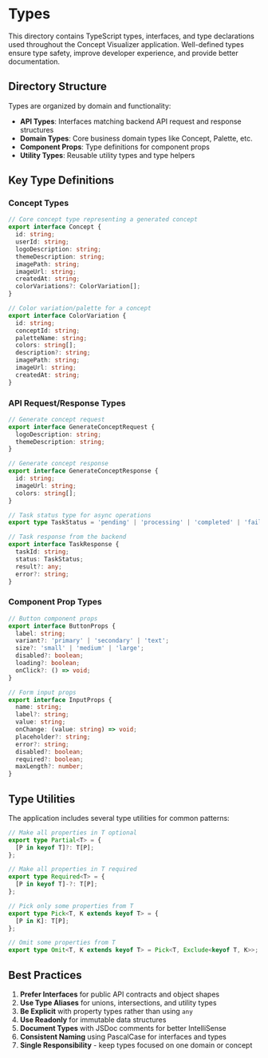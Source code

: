 # Types

This directory contains TypeScript types, interfaces, and type declarations used throughout the Concept Visualizer application. Well-defined types ensure type safety, improve developer experience, and provide better documentation.

## Directory Structure

Types are organized by domain and functionality:

- **API Types**: Interfaces matching backend API request and response structures
- **Domain Types**: Core business domain types like Concept, Palette, etc.
- **Component Props**: Type definitions for component props
- **Utility Types**: Reusable utility types and type helpers

## Key Type Definitions

### Concept Types

```typescript
// Core concept type representing a generated concept
export interface Concept {
  id: string;
  userId: string;
  logoDescription: string;
  themeDescription: string;
  imagePath: string;
  imageUrl: string;
  createdAt: string;
  colorVariations?: ColorVariation[];
}

// Color variation/palette for a concept
export interface ColorVariation {
  id: string;
  conceptId: string;
  paletteName: string;
  colors: string[];
  description?: string;
  imagePath: string;
  imageUrl: string;
  createdAt: string;
}
```

### API Request/Response Types

```typescript
// Generate concept request
export interface GenerateConceptRequest {
  logoDescription: string;
  themeDescription: string;
}

// Generate concept response
export interface GenerateConceptResponse {
  id: string;
  imageUrl: string;
  colors: string[];
}

// Task status type for async operations
export type TaskStatus = 'pending' | 'processing' | 'completed' | 'failed';

// Task response from the backend
export interface TaskResponse {
  taskId: string;
  status: TaskStatus;
  result?: any;
  error?: string;
}
```

### Component Prop Types

```typescript
// Button component props
export interface ButtonProps {
  label: string;
  variant?: 'primary' | 'secondary' | 'text';
  size?: 'small' | 'medium' | 'large';
  disabled?: boolean;
  loading?: boolean;
  onClick?: () => void;
}

// Form input props
export interface InputProps {
  name: string;
  label?: string;
  value: string;
  onChange: (value: string) => void;
  placeholder?: string;
  error?: string;
  disabled?: boolean;
  required?: boolean;
  maxLength?: number;
}
```

## Type Utilities

The application includes several type utilities for common patterns:

```typescript
// Make all properties in T optional
export type Partial<T> = {
  [P in keyof T]?: T[P];
};

// Make all properties in T required
export type Required<T> = {
  [P in keyof T]-?: T[P];
};

// Pick only some properties from T
export type Pick<T, K extends keyof T> = {
  [P in K]: T[P];
};

// Omit some properties from T
export type Omit<T, K extends keyof T> = Pick<T, Exclude<keyof T, K>>;
```

## Best Practices

1. **Prefer Interfaces** for public API contracts and object shapes
2. **Use Type Aliases** for unions, intersections, and utility types
3. **Be Explicit** with property types rather than using `any`
4. **Use Readonly** for immutable data structures
5. **Document Types** with JSDoc comments for better IntelliSense
6. **Consistent Naming** using PascalCase for interfaces and types
7. **Single Responsibility** - keep types focused on one domain or concept 